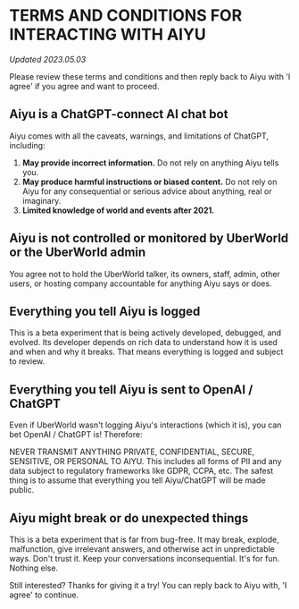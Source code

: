 # TERMS AND CONDITIONS FOR INTERACTING WITH AIYU

_Updated 2023.05.03_

Please review these terms and conditions and then reply back to Aiyu with 'I agree' if you agree and want to proceed.

## Aiyu is a ChatGPT-connect AI chat bot

Aiyu comes with all the caveats, warnings, and limitations of ChatGPT, including:

1. **May provide incorrect information.** Do not rely on anything Aiyu tells you.
1. **May produce harmful instructions or biased content.** Do not rely on Aiyu for any consequential or serious advice about anything, real or imaginary.
1. **Limited knowledge of world and events after 2021.**

## Aiyu is not controlled or monitored by UberWorld or the UberWorld admin

You agree not to hold the UberWorld talker, its owners, staff, admin, other users, or hosting company accountable for anything Aiyu says or does.

## Everything you tell Aiyu is logged

This is a beta experiment that is being actively developed, debugged, and evolved. Its developer depends on rich data to understand how it is used and when and why it breaks. That means everything is logged and subject to review.

## Everything you tell Aiyu is sent to OpenAI / ChatGPT

Even if UberWorld wasn't logging Aiyu's interactions (which it is), you can bet OpenAI / ChatGPT is! Therefore:

NEVER TRANSMIT ANYTHING PRIVATE, CONFIDENTIAL, SECURE, SENSITIVE, OR PERSONAL TO AIYU. This includes all forms of PII and any data subject to regulatory frameworks like GDPR, CCPA, etc. The safest thing is to assume that everything you tell Aiyu/ChatGPT will be made public.

## Aiyu might break or do unexpected things

This is a beta experiment that is far from bug-free. It may break, explode, malfunction, give irrelevant answers, and otherwise act in unpredictable ways. Don't trust it. Keep your conversations inconsequential. It's for fun. Nothing else.

Still interested? Thanks for giving it a try! You can reply back to Aiyu with, 'I agree' to continue.